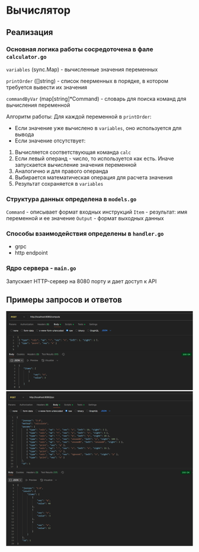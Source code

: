 # Вычислятор

## Реализация

### Основная логика работы сосредоточена в фале `calculator.go`

`variables` (sync.Map) - вычисленные значения переменных

`printOrder` ([]string) - список пеерменных в порядке, в котором требуется вывести их значения

`commandByVar` (map[string]*Command) - словарь для поиска команд для вычисления переменной

Алгоритм работы:
Для каждой переменной в `printOrder`:
- Если значение уже вычислено в `variables`, оно используется для вывода
- Если значение отсутствует:
1. Вычисляется соответствующая команда `calc`
2. Если левый операнд - число, то используется как есть. Иначе запускается вычисление значения переменной
3. Аналогично и для правого операнда
4. Выбирается математическая операция для расчета значения
5. Результат сохраняется в `variables`

### Структура данных определена в `models.go`
`Command` - описывает формат входных инструкций
`Item` - результат: имя переменной и ее значение
`Output` - формат выходных данных

### Способы взаимодействия определены в `handler.go`
- grpc
- http endpoint

### Ядро сервера - `main.go`
Запускает HTTP-сервер на 8080 порту и дает доступ к API

## Примеры запросов и ответов
![](images/1.png)
![](images/2.png)